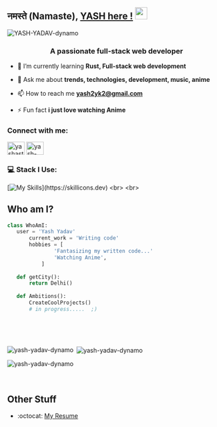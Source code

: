 ## नमस्ते (Namaste), [YASH here !](https://github.com/YASH-YADAV-dynamo) <img src="https://media.giphy.com/media/hvRJCLFzcasrR4ia7z/giphy.gif" width="28px" height="28px">
<p align="left"> <img src="https://komarev.com/ghpvc/?username=YASH-YADAV-dynamo" alt="YASH-YADAV-dynamo" /> </p>


<h3 align="center">A passionate full-stack web developer</h3>

- 🌱 I’m currently learning **Rust, Full-stack web development**

- 💬 Ask me about **trends, technologies, development, music, anime**

- 📫 How to reach me **yash2yk2@gmail.com**

- ⚡ Fun fact **i just love watching Anime**

<h3 align="left">Connect with me:</h3>
<p align="left">
<a href="https://twitter.com/yashastro23" target="blank"><img align="center" src="https://raw.githubusercontent.com/rahuldkjain/github-profile-readme-generator/master/src/images/icons/Social/twitter.svg" alt="yashastro23" height="30" width="40" /></a>
<a href="https://linkedin.com/in/yash-yadav23" target="blank"><img align="center" src="https://raw.githubusercontent.com/rahuldkjain/github-profile-readme-generator/master/src/images/icons/Social/linked-in-alt.svg" alt="yash-yadav23" height="30" width="40" /></a>
</p>

### 💻 Stack I Use:<br>
[![My Skills](https://skillicons.dev/icons?i=express,ts,rust,js,cpp,react,nodejs,nextjs,vite,docker,css,javascript,mongodb,redux,git,tailwind,postman,figma,firebase,materialui,html,py,opencv,c,)](https://skillicons.dev) 
<br>
<br>
## Who am I?
 ```python
 class WhoAmI:
 	user = 'Yash Yadav'
		current_work = 'Writing code'
		hobbies = [
				'Fantasizing my written code...'
				'Watching Anime',
			]
	
	def getCity():
		return Delhi()
	
	def Ambitions():
		CreateCoolProjects()
		# in progress.....  ;)
	
 ```
<br>
<br>
<p><img align="left" src="https://github-readme-stats.vercel.app/api/top-langs?username=yash-yadav-dynamo&show_icons=true&locale=en&layout=compact" alt="yash-yadav-dynamo" /></p>

<p>&nbsp;<img align="center" src="https://github-readme-stats.vercel.app/api?username=yash-yadav-dynamo&show_icons=true&locale=en" alt="yash-yadav-dynamo" /></p>

<p><img align="center" src="https://github-readme-streak-stats.herokuapp.com/?user=yash-yadav-dynamo&" alt="yash-yadav-dynamo" /></p>
<br>

## Other Stuff
- :octocat: [My Resume](https://drive.google.com/file/d/1UPj7CPNn1cJjo7ok2tc8uvATin1cGlWX/view?usp=sharing)

